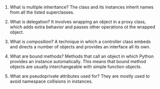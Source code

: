 1.  What is multiple inheritance?
    The class and its instances inherit names from all the listed superclasses.

2.  What is delegation?
    It involves wrapping an object in a proxy class, which adds extra behavior and passes other operations ot the wrapped object.

3.  What is composition?
    A technique in which a controller class embeds and directs a number of objects and provides an interface all its own.

4.  What are bound methods?
    Methods that call an object in which Python provides an instance automatically.  This means that bound method objects are usually interchangeable with simple function objects.

5.  What are pseudoprivate attributes used for?
    They are mostly used to avoid namespace collisions in instances.